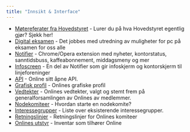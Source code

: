 ```yaml
---
title: "Innsikt & Interface"
---
```


- [Møtereferater fra Hovedstyret](https://wiki.online.ntnu.no/info/innsikt-og-interface/motereferater-fra-hovedstyret/) - Lurer du på hva Hovedstyret egentlig gjør? Sjekk her!
- [Digital eksamen](https://wiki.online.ntnu.no/info/innsikt-og-interface/digital-eksamen/) - Det jobbes med utredning av muligheter for pc på eksamen for oss alle
- [Notifier](https://wiki.online.ntnu.no/info/innsikt-og-interface/notifier/) - Chrome/Opera extension med nyheter, kontorstatus, sanntidsbuss, kaffeabonnement, middagsmeny og mer
- [Infoscreen](https://wiki.online.ntnu.no/info/innsikt-og-interface/infoscreen/) - En del av Notifier som gir infoskjerm og kontorskjerm til linjeforeninger
- [API](https://wiki.online.ntnu.no/info/innsikt-og-interface/api/) - Online sitt åpne API.
- [Grafisk profil](https://wiki.online.ntnu.no/info/innsikt-og-interface/grafisk-profil/) - Onlines grafiske profil
- [Vedtekter](https://wiki.online.ntnu.no/info/innsikt-og-interface/vedtekter/) - Onlines vedtekter, valgt og stemt frem på generalforsamlingen av Onlines av medlemmer.
- [Nodekomiteer](https://wiki.online.ntnu.no/info/innsikt-og-interface/nodekomiteer/) - Hvordan starte en nodekomite?
- [Interessegrupper](https://wiki.online.ntnu.no/info/innsikt-og-interface/interessegrupper/) - Liste over eksisterende interessegrupper.
- [Retningslinjer](https://wiki.online.ntnu.no/info/innsikt-og-interface/retningslinjer/) - Retningslinjer for Onlines komiteer
- [Onlines utstyr](https://wiki.online.ntnu.no/info/utstyrsliste/) - Inventar som tilhører Online
